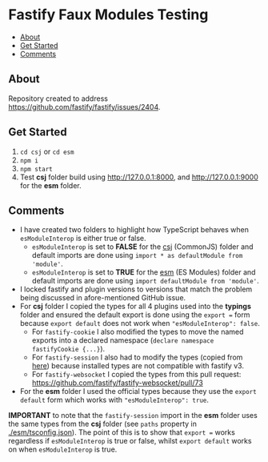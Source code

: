 # Fastify Faux Modules Testing

- [About](#about)
- [Get Started](#get-started)
- [Comments](#comments)

## About

Repository created to address <https://github.com/fastify/fastify/issues/2404>.

## Get Started

1. `cd csj` or `cd esm`
2. `npm i`
3. `npm start`
4. Test **csj** folder build using <http://127.0.0.1:8000>, and <http://127.0.0.1:9000> for the **esm** folder.

## Comments

- I have created two folders to highlight how TypeScript behaves when `esModuleInterop` is either true or false.
  - `esModuleInterop` is set to **FALSE** for the [csj](./csj) (CommonJS) folder and default imports are done using `import * as defaultModule from 'module'`.
  - `esModuleInterop` is set to **TRUE** for the [esm](./esm) (ES Modules) folder and default imports are done using `import defaultModule from 'module'`.
- I locked fastify and plugin versions to versions that match the problem being discussed in afore-mentioned GitHub issue.
- For **csj** folder I copied the types for all 4 plugins used into the **typings** folder and ensured the default export is done using the `export =` form because `export default` does not work when `"esModuleInterop": false`.
  - For `fastify-cookie` I also modified the types to move the named exports into a declared namespace (`declare namespace fastifyCookie {...}`).
  - For `fastify-session` I also had to modify the types (copied from [here](https://github.com/SerayaEryn/fastify-session/pull/119)) because installed types are not compatible with fastify v3.
  - For `fastify-websocket` I copied the types from this pull request: <https://github.com/fastify/fastify-websocket/pull/73>
- For the **esm** folder I used the official types because they use the `export default` form which works with `"esModuleInterop": true`.

**IMPORTANT** to note that the `fastify-session` import in the **esm** folder uses the same types from the **csj** folder (see `paths` property in [./esm/tsconfig.json](./esm/tsconfig.json)). The point of this is to show that `export =` works regardless if `esModuleInterop` is true or false, whilst `export default` works on when `esModuleInterop` is true.
